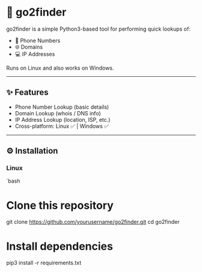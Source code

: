 # 🔎 go2finder

go2finder is a simple Python3-based tool for performing quick lookups of:  
- 📱 Phone Numbers  
- 🌐 Domains  
- 💻 IP Addresses  

Runs on Linux and also works on Windows.

---

## ✨ Features
- Phone Number Lookup (basic details)
- Domain Lookup (whois / DNS info)
- IP Address Lookup (location, ISP, etc.)
- Cross-platform: Linux ✅ | Windows ✅  

---

## ⚙️ Installation

### Linux
`bash
# Clone this repository
git clone https://github.com/yourusername/go2finder.git
cd go2finder

# Install dependencies
pip3 install -r requirements.txt

